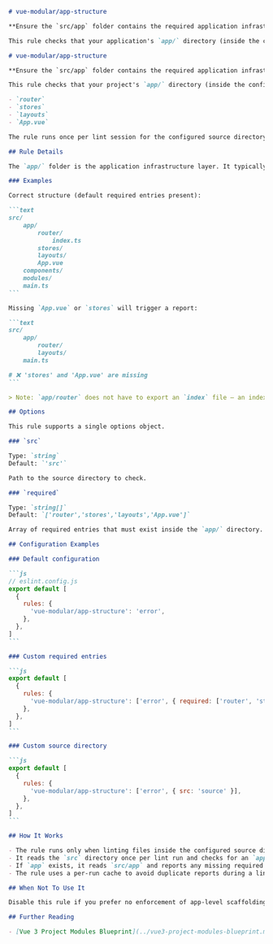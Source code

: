 ````markdown
# vue-modular/app-structure

**Ensure the `src/app` folder contains the required application infrastructure.**

This rule checks that your application's `app/` directory (inside the configured source folder) exists and contains a set of required entries. By default the rule expects:

# vue-modular/app-structure

**Ensure the `src/app` folder contains the required application infrastructure.**

This rule checks that your project's `app/` directory (inside the configured source folder) exists and contains a set of required entries. By default the rule expects:

- `router`
- `stores`
- `layouts`
- `App.vue`

The rule runs once per lint session for the configured source directory and reports any missing required entries.

## Rule Details

The `app/` folder is the application infrastructure layer. It typically contains router registration, app-level stores, global layouts and the root component (`App.vue`). This rule enforces presence of those entries to keep the app scaffold consistent across projects.

### Examples

Correct structure (default required entries present):

```text
src/
	app/
		router/
			index.ts
		stores/
		layouts/
		App.vue
	components/
	modules/
	main.ts
```

Missing `App.vue` or `stores` will trigger a report:

```text
src/
	app/
		router/
		layouts/
	main.ts

# ❌ 'stores' and 'App.vue' are missing
```

> Note: `app/router` does not have to export an `index` file — an index export is optional. The rule only ensures the existence of configured required entries. If your project uses an index export in `app/router` for automatic module discovery, keep it in your codebase, but the rule will not enforce it.

## Options

This rule supports a single options object.

### `src`

Type: `string`  
Default: `'src'`

Path to the source directory to check.

### `required`

Type: `string[]`  
Default: `['router','stores','layouts','App.vue']`

Array of required entries that must exist inside the `app/` directory. Each item is matched by name against the `fs.readdirSync` contents of `src/app`.

## Configuration Examples

### Default configuration

```js
// eslint.config.js
export default [
  {
    rules: {
      'vue-modular/app-structure': 'error',
    },
  },
]
```

### Custom required entries

```js
export default [
  {
    rules: {
      'vue-modular/app-structure': ['error', { required: ['router', 'stores', 'layouts', 'App.vue', 'plugins'] }],
    },
  },
]
```

### Custom source directory

```js
export default [
  {
    rules: {
      'vue-modular/app-structure': ['error', { src: 'source' }],
    },
  },
]
```

## How It Works

- The rule runs only when linting files inside the configured source directory (default: `src`).
- It reads the `src` directory once per lint run and checks for an `app` folder.
- If `app` exists, it reads `src/app` and reports any missing required entries.
- The rule uses a per-run cache to avoid duplicate reports during a lint session.

## When Not To Use It

Disable this rule if you prefer no enforcement of app-level scaffolding or if your project uses a different convention for application infrastructure.

## Further Reading

- [Vue 3 Project Modules Blueprint](../vue3-project-modules-blueprint.md)
````
